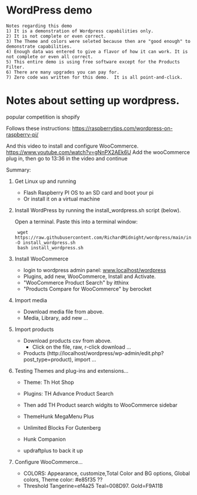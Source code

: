 # WordPress demo

    Notes regarding this demo
    1) It is a demonstration of Wordpress capabilities only.
    2) It is not complete or even correct.
    3) The Theme and colors were seleted because then are "good enough" to demonstrate capabilities.
    4) Enough data was entered to give a flavor of how it can work. It is not complete or even all correct.
    5) This entire demo is using free software except for the Products Filter. 
    6) There are many upgrades you can pay for.
    7) Zero code was written for this demo.  It is all point-and-click.



# Notes about setting up wordpress.
popular competition is shopify

Follows these instructions:  https://raspberrytips.com/wordpress-on-raspberry-pi/

And this video to install and configure WooCommerce.  https://www.youtube.com/watch?v=gNnPX2AEk6U
Add the wooCommerce plug in, then go to 13:36 in the video and continue

Summary:

1) Get Linux up and running
    - Flash Raspberry PI OS to an SD card and boot your pi
    - Or install it on a virtual machine
    
2) Install WordPress by running the install_wordpress.sh script (below).
    
    Open a terminal.
    Paste this into a terminal window:
    
        wget https://raw.githubusercontent.com/RichardMidnight/wordpress/main/install_wordpress.sh -O install_wordpress.sh
        bash install_wordpress.sh
 
 
3) Install WooCommerce
    - login to wordpress admin panel: www.localhost/wordpress
    - Plugins, add new, WooCommerce, Install and Activate.
    - "WooCommerce Product Search" by itthinx
    - "Products Compare for WooCommerce" by berocket
  

4) Import media
    - Download media file from above.
    - Media, Library, add new ...


5) Import products
    - Download products csv from above.
        - Click on the file, raw, r-click download ...
    - Products (http://localhost/wordpress/wp-admin/edit.php?post_type=product), import ...
    
    
    
 6) Testing Themes and plug-ins and extensions...
    - Theme: Th Hot Shop
    - Plugins: TH Advance Product Search
    - Then add TH Product search widgits to WooCommerce sidebar
    - ThemeHunk MegaMenu Plus
    - Unlimited Blocks For Gutenberg
    - Hunk Companion
    
    - updraftplus to back it up

7) Configure WooCommerce...
    - COLORS: Appearance, customize,Total Color and BG options, Global colors, Theme color: #e85f35  ??
    - Threshold Tangerine=ef4a25  Teal=008D97.   Gold=F9A11B






